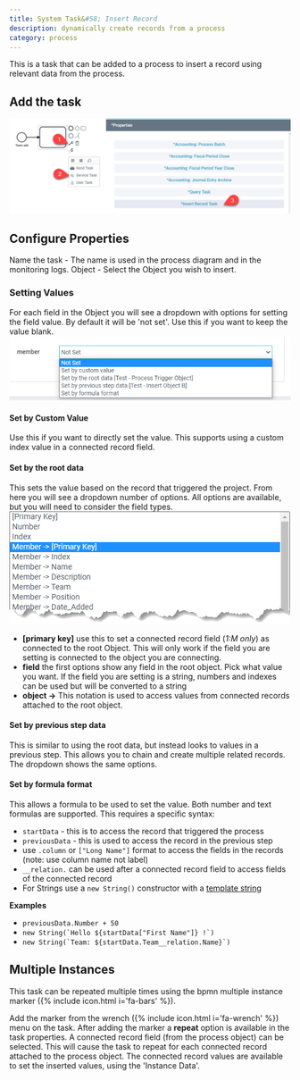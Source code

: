 ```yaml
---
title: System Task&#58; Insert Record
description: dynamically create records from a process
category: process
---
```

This is a task that can be added to a process to insert a record using relevant data from the process.

## Add the task

![](./images/addTask.png)

## Configure Properties

Name the task - The name is used in the process diagram and in the monitoring logs.
Object - Select the Object you wish to insert.

### Setting Values

For each field in the Object you will see a dropdown with options for setting the field value. By default it will be 'not set'. Use this if you want to keep the value blank.
![](./images/setValue.png)

#### Set by Custom Value

Use this if you want to directly set the value. This supports using a custom index value in a connected record field.

#### Set by the root data

This sets the value based on the record that triggered the project. From here you will see a dropdown number of options. All options are available, but you will need to consider the field types.
![](./images/setFrom.png)

- **[primary key]** use this to set a connected record field (_1:M only_) as connected to the root Object. This will only work if the field you are setting is connected to the object you are connecting.
- **field** the first options show any field in the root object. Pick what value you want. If the field you are setting is a string, numbers and indexes can be used but will be converted to a string
- **object ->** This notation is used to access values from connected records attached to the root object.

#### Set by previous step data

This is similar to using the root data, but instead looks to values in a previous step. This allows you to chain and create multiple related records. The dropdown shows the same options.

#### Set by formula format

This allows a formula to be used to set the value. Both number and text formulas are supported. This requires a specific syntax:

- `startData` - this is to access the record that triggered the process
- `previousData` - this is used to access the record in the previous step
- use `.column` or `["Long Name"]` format to access the fields in the records (note: use column name not label)
- `__relation.` can be used after a connected record field to access fields of the connected record
- For Strings use a `new String()` constructor with a [template string](https://developers.google.com/web/updates/2015/01/ES6-Template-Strings)

**Examples**

- `previousData.Number + 50`
- `` new String(`Hello ${startData["First Name"]} !`) ``
- `` new String(`Team: ${startData.Team__relation.Name}`) ``

## Multiple Instances
This task can be repeated multiple times using the bpmn multiple instance marker ({% include icon.html i='fa-bars' %}).

Add the marker from the wrench ({% include icon.html i='fa-wrench' %}) menu on the task. After adding the marker a **repeat** option is available in the task properties. A connected record field (from the process object) can be selected. This will cause the task to repeat for each connected record attached to the process object. The connected record values are available to set the inserted values, using the 'Instance Data'.
